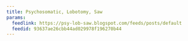```yaml
---
title: Psychosomatic, Lobotomy, Saw
params:
  feedlink: https://psy-lob-saw.blogspot.com/feeds/posts/default
  feedid: 93637ae26cbb44ad029978f196270b44
---
```

